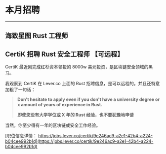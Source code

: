 # 本月招聘

---

## 海致星图 Rust 工程师







##  CertiK 招聘 Rust 安全工程师 【可远程】

CertiK 最近刚完成红杉资本领投的 8000w 美元投资，是区块链安全领域的黑马。

我观察到 CertiK 在 Lever.co 上面的 Rust 招聘信息，是可以远程的。并且还特意加粗了一句话：

>  **Don't hesitate to apply even if you don't have a university degree or x amount of years of experience in Rust.**  
>
>  **即使您没有大学学位或 X 年的 Rust 经验，也不要犹豫地申请**

当然，你至少得有一年的区块链或安全工作经验。

[职位信息详情： https://jobs.lever.co/certik/9e246ac9-a2e1-42b4-a224-b04cee992b1d](https://jobs.lever.co/certik/9e246ac9-a2e1-42b4-a224-b04cee992b1d)
